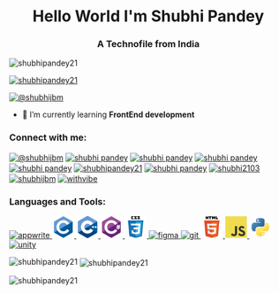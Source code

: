 <h1 align="center">Hello World I'm Shubhi Pandey</h1>
<h3 align="center">A Technofile from India</h3>

<p align="left"> <img src="https://komarev.com/ghpvc/?username=shubhipandey21&label=Profile%20views&color=0e75b6&style=flat" alt="shubhipandey21" /> </p>

<p align="left"> <a href="https://github.com/ryo-ma/github-profile-trophy"><img src="https://github-profile-trophy.vercel.app/?username=shubhipandey21" alt="shubhipandey21" /></a> </p>

<p align="left"> <a href="https://twitter.com/@shubhijbm" target="blank"><img src="https://img.shields.io/twitter/follow/@shubhijbm?logo=twitter&style=for-the-badge" alt="@shubhijbm" /></a> </p>

- 🌱 I’m currently learning **FrontEnd development**

<h3 align="left">Connect with me:</h3>
<p align="left">
<a href="https://twitter.com/@shubhijbm" target="blank"><img align="center" src="https://raw.githubusercontent.com/rahuldkjain/github-profile-readme-generator/master/src/images/icons/Social/twitter.svg" alt="@shubhijbm" height="30" width="40" /></a>
<a href="https://linkedin.com/in/shubhi pandey" target="blank"><img align="center" src="https://raw.githubusercontent.com/rahuldkjain/github-profile-readme-generator/master/src/images/icons/Social/linked-in-alt.svg" alt="shubhi pandey" height="30" width="40" /></a>
<a href="https://kaggle.com/shubhi pandey" target="blank"><img align="center" src="https://raw.githubusercontent.com/rahuldkjain/github-profile-readme-generator/master/src/images/icons/Social/kaggle.svg" alt="shubhi pandey" height="30" width="40" /></a>
<a href="https://dribbble.com/shubhi pandey" target="blank"><img align="center" src="https://raw.githubusercontent.com/rahuldkjain/github-profile-readme-generator/master/src/images/icons/Social/dribbble.svg" alt="shubhi pandey" height="30" width="40" /></a>
<a href="https://www.youtube.com/c/shubhi pandey" target="blank"><img align="center" src="https://raw.githubusercontent.com/rahuldkjain/github-profile-readme-generator/master/src/images/icons/Social/youtube.svg" alt="shubhi pandey" height="30" width="40" /></a>
<a href="https://www.codechef.com/users/shubhipandey21" target="blank"><img align="center" src="https://cdn.jsdelivr.net/npm/simple-icons@3.1.0/icons/codechef.svg" alt="shubhipandey21" height="30" width="40" /></a>
<a href="https://www.hackerrank.com/shubhi pandey" target="blank"><img align="center" src="https://raw.githubusercontent.com/rahuldkjain/github-profile-readme-generator/master/src/images/icons/Social/hackerrank.svg" alt="shubhi pandey" height="30" width="40" /></a>
<a href="https://www.leetcode.com/shubhi2103" target="blank"><img align="center" src="https://raw.githubusercontent.com/rahuldkjain/github-profile-readme-generator/master/src/images/icons/Social/leet-code.svg" alt="shubhi2103" height="30" width="40" /></a>
<a href="https://auth.geeksforgeeks.org/user/shubhijbm" target="blank"><img align="center" src="https://raw.githubusercontent.com/rahuldkjain/github-profile-readme-generator/master/src/images/icons/Social/geeks-for-geeks.svg" alt="shubhijbm" height="30" width="40" /></a>
<a href="https://discord.gg/withvibe" target="blank"><img align="center" src="https://raw.githubusercontent.com/rahuldkjain/github-profile-readme-generator/master/src/images/icons/Social/discord.svg" alt="withvibe" height="30" width="40" /></a>
</p>

<h3 align="left">Languages and Tools:</h3>
<p align="left"> <a href="https://appwrite.io" target="_blank" rel="noreferrer"> <img src="https://www.vectorlogo.zone/logos/appwriteio/appwriteio-icon.svg" alt="appwrite" width="40" height="40"/> </a> <a href="https://www.cprogramming.com/" target="_blank" rel="noreferrer"> <img src="https://raw.githubusercontent.com/devicons/devicon/master/icons/c/c-original.svg" alt="c" width="40" height="40"/> </a> <a href="https://www.w3schools.com/cpp/" target="_blank" rel="noreferrer"> <img src="https://raw.githubusercontent.com/devicons/devicon/master/icons/cplusplus/cplusplus-original.svg" alt="cplusplus" width="40" height="40"/> </a> <a href="https://www.w3schools.com/cs/" target="_blank" rel="noreferrer"> <img src="https://raw.githubusercontent.com/devicons/devicon/master/icons/csharp/csharp-original.svg" alt="csharp" width="40" height="40"/> </a> <a href="https://www.w3schools.com/css/" target="_blank" rel="noreferrer"> <img src="https://raw.githubusercontent.com/devicons/devicon/master/icons/css3/css3-original-wordmark.svg" alt="css3" width="40" height="40"/> </a> <a href="https://www.figma.com/" target="_blank" rel="noreferrer"> <img src="https://www.vectorlogo.zone/logos/figma/figma-icon.svg" alt="figma" width="40" height="40"/> </a> <a href="https://git-scm.com/" target="_blank" rel="noreferrer"> <img src="https://www.vectorlogo.zone/logos/git-scm/git-scm-icon.svg" alt="git" width="40" height="40"/> </a> <a href="https://www.w3.org/html/" target="_blank" rel="noreferrer"> <img src="https://raw.githubusercontent.com/devicons/devicon/master/icons/html5/html5-original-wordmark.svg" alt="html5" width="40" height="40"/> </a> <a href="https://developer.mozilla.org/en-US/docs/Web/JavaScript" target="_blank" rel="noreferrer"> <img src="https://raw.githubusercontent.com/devicons/devicon/master/icons/javascript/javascript-original.svg" alt="javascript" width="40" height="40"/> </a> <a href="https://www.python.org" target="_blank" rel="noreferrer"> <img src="https://raw.githubusercontent.com/devicons/devicon/master/icons/python/python-original.svg" alt="python" width="40" height="40"/> </a> <a href="https://unity.com/" target="_blank" rel="noreferrer"> <img src="https://www.vectorlogo.zone/logos/unity3d/unity3d-icon.svg" alt="unity" width="40" height="40"/> </a> </p>

<p><img align="left" src="https://github-readme-stats.vercel.app/api/top-langs?username=shubhipandey21&show_icons=true&locale=en&layout=compact" alt="shubhipandey21" /></p>

<p>&nbsp;<img align="center" src="https://github-readme-stats.vercel.app/api?username=shubhipandey21&show_icons=true&locale=en" alt="shubhipandey21" /></p>

<p><img align="center" src="https://github-readme-streak-stats.herokuapp.com/?user=shubhipandey21&" alt="shubhipandey21" /></p>
